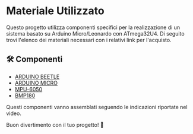 # Materiale Utilizzato

Questo progetto utilizza componenti specifici per la realizzazione di un sistema basato su Arduino Micro/Leonardo con ATmega32U4.
Di seguito trovi l'elenco dei materiali necessari con i relativi link per l'acquisto.

## 🛠️ Componenti

- [ARDUINO BEETLE](https://amzn.to/4c5joW2) 
- [ARDUINO MICRO](https://amzn.to/421yWWj) 
- [MPU-6050](https://amzn.to/4iZpiKA)
- [BMP180](https://amzn.to/4iZpiKA)


Questi componenti vanno assemblati seguendo le indicazioni riportate nel video.

Buon divertimento con il tuo progetto! 🚀
